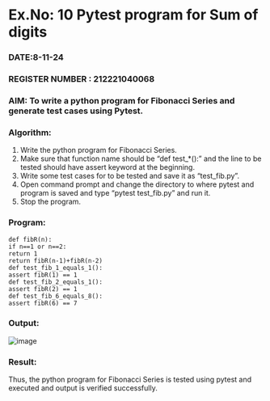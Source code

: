 # Ex.No: 10  Pytest program for Sum of digits

### DATE:8-11-24                                                                           
### REGISTER NUMBER : 212221040068
### AIM: To write a python program for Fibonacci Series and generate test cases using Pytest. 

### Algorithm:

1. Write the python program for Fibonacci Series. 
2. Make sure that function name should be “def test_*():” and the line to be tested 
should have assert keyword at the beginning. 
3. Write some test cases for to be tested and save it as “test_fib.py”. 
4. Open command prompt and change the directory to where pytest and program is 
saved and type “pytest test_fib.py” and run it. 
5. Stop the program.

### Program:
```
def fibR(n):
if n==1 or n==2:
return 1
return fibR(n-1)+fibR(n-2)
def test_fib_1_equals_1():
assert fibR(1) == 1
def test_fib_2_equals_1():
assert fibR(2) == 1
def test_fib_6_equals_8():
assert fibR(6) == 7
```











### Output:
![image](https://github.com/user-attachments/assets/699fb6f2-2ecd-4b3d-8664-31b32dd86385)





### Result:
Thus, the python program for Fibonacci Series is tested using pytest and executed and output is verified successfully.


